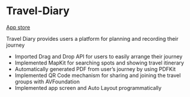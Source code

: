 # Travel-Diary

[App store](https://apps.apple.com/tw/app/travel-diary/id1630665861)

Travel Diary provides users a platform for planning and recording their  journey
- Imported Drag and Drop API for users to easily arrange their journey
- Implemented MapKit for searching spots and showing travel itinerary
- Automatically generated PDF from user’s journey by using PDFKit
- Implemented QR Code mechanism for sharing and joining the travel groups with AVFoundation
- Implemented app screen and Auto Layout programmatically
